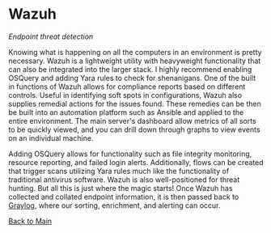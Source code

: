 # Wazuh
*Endpoint threat detection*

Knowing what is happening on all the computers in an environment is pretty necessary. Wazuh is a lightweight utility with heavyweight functionality that can also be integrated into the larger stack. I highly recommend enabling OSQuery and adding Yara rules to check for shenanigans. One of the built in functions of Wazuh allows for compliance reports based on different controls. Useful in identifying soft spots in configurations, Wazuh also supplies remedial actions for the issues found. These remedies can be then be built into an automation platform such as Ansible and applied to the entire environment. The main server's dashboard allow metrics of all sorts to be quickly viewed, and you can drill down through graphs to view events on an individual machine.

Adding OSQuery allows for functionality such as file integrity monitoring, resource reporting, and failed login alerts. Additionally, flows can be created that trigger scans utilizing Yara rules much like the functionality of traditional antivirus software. Wazuh is also well-positioned for threat hunting. But all this is just where the magic starts! Once Wazuh has collected and collated endpoint information, it is then passed back to [Graylog](../logging/graylog.md), where our sorting, enrichment, and alerting can occur. 

[Back to Main](../README.md)
